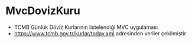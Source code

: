 # MvcDovizKuru
 - TCMB Günlük Döviz Kurlarının listelendiği MVC uygulaması
 - https://www.tcmb.gov.tr/kurlar/today.xml adresinden veriler çekilmiştir
 
